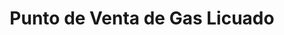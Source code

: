 ---
title: "Punto de Venta de Gas Licuado"
url: /santiago-de-cuba/punto-de-venta-de-gas-licuado/
shop: gas
---